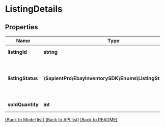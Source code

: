 # ListingDetails

## Properties
| Name              | Type                                                     | Description                                                                                                                                                                                                                                                                                                    | Notes      |
|-------------------|----------------------------------------------------------|----------------------------------------------------------------------------------------------------------------------------------------------------------------------------------------------------------------------------------------------------------------------------------------------------------------|------------|
| **listingId**     | **string**                                               | The unique identifier of the eBay listing that is associated with the published offer.                                                                                                                                                                                                                         | [optional] |
| **listingStatus** | **\SapientPro\EbayInventorySDK\Enums\ListingStatusEnum** | The enumeration value returned in this field indicates the status of the listing that is associated with the published offer. For implementation help, refer to &lt;a href&#x3D;&#x27;https://developer.ebay.com/api-docs/sell/inventory/types/slr:ListingStatusEnum&#x27;&gt;eBay API documentation&lt;/a&gt; | [optional] |
| **soldQuantity**  | **int**                                                  | This integer value indicates the quantity of the product that has been sold for the published offer.                                                                                                                                                                                                           | [optional] |

[[Back to Model list]](../../README.md#documentation-for-models) [[Back to API list]](../../README.md#documentation-for-api-endpoints) [[Back to README]](../../README.md)

